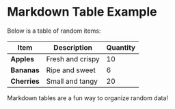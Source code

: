 # Markdown Table Example

Below is a table of random items:

| Item        | Description             | Quantity |
| ----------- | ----------------------- | -------- |
| **Apples**  | Fresh and crispy        | 10       |
| **Bananas** | Ripe and sweet          | 6        |
| **Cherries**| Small and tangy         | 20       |

Markdown tables are a fun way to organize random data!
